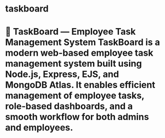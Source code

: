 # taskboard
# 🧩 TaskBoard — Employee Task Management System  **TaskBoard** is a modern web-based employee task management system built using **Node.js**, **Express**, **EJS**, and **MongoDB Atlas**.   It enables efficient management of employee tasks, role-based dashboards, and a smooth workflow for both admins and employees.
